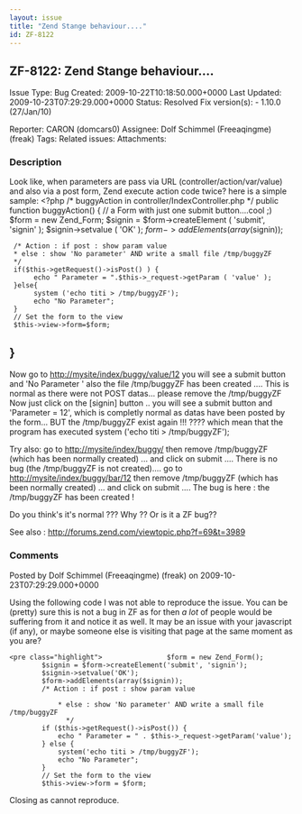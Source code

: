 ```yaml
---
layout: issue
title: "Zend Stange behaviour...."
id: ZF-8122
---
```


ZF-8122: Zend Stange behaviour....
----------------------------------

 Issue Type: Bug Created: 2009-10-22T10:18:50.000+0000 Last Updated: 2009-10-23T07:29:29.000+0000 Status: Resolved Fix version(s): - 1.10.0 (27/Jan/10)
 
 Reporter:  CARON (domcars0)  Assignee:  Dolf Schimmel (Freeaqingme) (freak)  Tags: 
 Related issues: 
 Attachments: 
### Description

Look like, when parameters are pass via URL (controller/action/var/value) and also via a post form, Zend execute action code twice? here is a simple sample: <?php /\* buggyAction in controller/IndexController.php \*/ public function buggyAction() { // a Form with just one submit button....cool ;) $form = new Zend\_Form; $signin = $form->createElement ( 'submit', 'signin' ); $signin->setvalue ( 'OK' ); $form->addElements ( array ($signin));

 
     /* Action : if post : show param value 
     * else : show 'No parameter' AND write a small file /tmp/buggyZF
     */
     if($this->getRequest()->isPost() ) {
          echo " Parameter = ".$this->_request->getParam ( 'value' );
     }else{
          system ('echo titi > /tmp/buggyZF');
          echo "No Parameter";
     }
     // Set the form to the view
     $this->view->form=$form;


}
-

Now go to <http://mysite/index/buggy/value/12> you will see a submit button and 'No Parameter ' also the file /tmp/buggyZF has been created .... This is normal as there were not POST datas... please remove the /tmp/buggyZF Now just click on the [signin] button .. you will see a submit button and 'Parameter = 12', which is completly normal as datas have been posted by the form... BUT the /tmp/buggyZF exist again !!! ???? which mean that the program has executed system ('echo titi > /tmp/buggyZF');

Try also: go to <http://mysite/index/buggy/> then remove /tmp/buggyZF (which has been normally created) ... and click on submit .... There is no bug (the /tmp/buggyZF is not created).... go to <http://mysite/index/buggy/bar/12> then remove /tmp/buggyZF (which has been normally created) ... and click on submit .... The bug is here : the /tmp/buggyZF has been created !

Do you think's it's normal ??? Why ?? Or is it a ZF bug??

See also : <http://forums.zend.com/viewtopic.php?f=69&t=3989>

 

 

### Comments

Posted by Dolf Schimmel (Freeaqingme) (freak) on 2009-10-23T07:29:29.000+0000

Using the following code I was not able to reproduce the issue. You can be (pretty) sure this is not a bug in ZF as for then _a lot_ of people would be suffering from it and notice it as well. It may be an issue with your javascript (if any), or maybe someone else is visiting that page at the same moment as you are?

 
    <pre class="highlight">                $form = new Zend_Form();
            $signin = $form->createElement('submit', 'signin');
            $signin->setvalue('OK');
            $form->addElements(array($signin));
            /* Action : if post : show param value
            
                * else : show 'No parameter' AND write a small file /tmp/buggyZF
                  */
            if ($this->getRequest()->isPost()) {
                echo " Parameter = " . $this->_request->getParam('value');
            } else {
                system('echo titi > /tmp/buggyZF');
                echo "No Parameter";
            }
            // Set the form to the view
            $this->view->form = $form;

Closing as cannot reproduce.

 

 